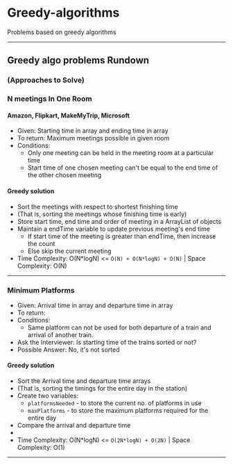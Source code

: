 # Greedy-algorithms 

Problems based on greedy algorithms


---


## Greedy algo problems Rundown
### (Approaches to Solve)

### N meetings In One Room
####  Amazon, Flipkart, MakeMyTrip, Microsoft 

- Given: Starting time in array and ending time in array 
- To return: Maximum meetings possible in given room 
- Conditions:
	- Only one meeting can be held in the meeting room at a particular time
	- Start time of one chosen meeting can't be equal to the end time of the other chosen meeting


#### Greedy solution

- Sort the meetings with respect to shortest finishing time
- (That is, sorting the meetings whose finishing time is early)
- Store start time, end time and order of meeting in a ArrayList of objects
- Maintain a endTime variable to update previous meeting's end time
	- If start time of the meeting is greater than endTime, then increase the count
	- Else skip the current meeting
- Time Complexity: O(N*logN) <= `O(N) + O(N*logN) + O(N)` | Space Complexity: O(N)


---


### Minimum Platforms

- Given: Arrival time in array and departure time in array 
- To return: 
- Conditions:
	- Same platform can not be used for both departure of a train and arrival of another train. 
- Ask the Interviewer: Is starting time of the trains sorted or not?
- Possible Answer: No, it's not sorted

#### Greedy solution

- Sort the Arrival time and departure time arrays
- (That is, sorting the timings for the entire day in the station)
- Create two variables:
	- `platformsNeeded` - to store the current no. of platforms in use
	-  `maxPlatforms` - to store the maximum platforms required for the entire day
- Compare the arrival and departure time
- 
- Time Complexity: O(N*logN) <= `O(2N*logN) + O(2N)` | Space Complexity: O(1)


---

